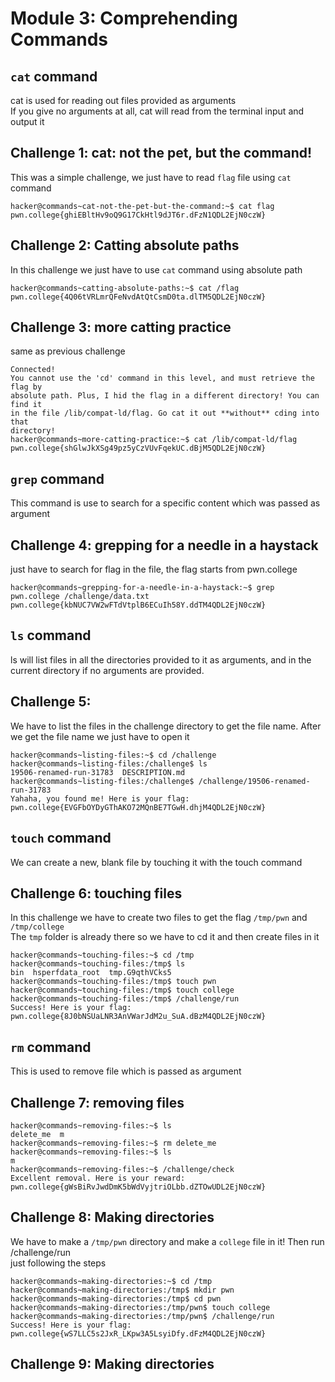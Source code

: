 # Module 3: Comprehending Commands
## 
## `cat` command
cat is used for reading out files provided as arguments<br>
If you give no arguments at all, cat will read from the terminal input and output it
## Challenge 1: cat: not the pet, but the command!
This was a simple challenge, we just have to read `flag` file using `cat` command
```
hacker@commands~cat-not-the-pet-but-the-command:~$ cat flag
pwn.college{ghiEBltHv9oQ9G17CkHtl9dJT6r.dFzN1QDL2EjN0czW}
```
## Challenge 2: Catting absolute paths
In this challenge we just have to use `cat` command using absolute path
```
hacker@commands~catting-absolute-paths:~$ cat /flag
pwn.college{4Q06tVRLmrQFeNvdAtQtCsmD0ta.dlTM5QDL2EjN0czW}
```

## Challenge 3: more catting practice
same as previous challenge
```
Connected!
You cannot use the 'cd' command in this level, and must retrieve the flag by
absolute path. Plus, I hid the flag in a different directory! You can find it
in the file /lib/compat-ld/flag. Go cat it out **without** cding into that
directory!
hacker@commands~more-catting-practice:~$ cat /lib/compat-ld/flag
pwn.college{shGlwJkXSg49pz5yCzVUvFqekUC.dBjM5QDL2EjN0czW}
```
## `grep` command
This command is use to search for a specific content which was passed as argument
## Challenge 4: grepping for a needle in a haystack
just have to search for flag in the file, the flag starts from pwn.college
```
hacker@commands~grepping-for-a-needle-in-a-haystack:~$ grep pwn.college /challenge/data.txt
pwn.college{kbNUC7VW2wFTdVtplB6ECuIh58Y.ddTM4QDL2EjN0czW}
```

## `ls` command
ls will list files in all the directories provided to it as arguments, and in the current directory if no arguments are provided.
## Challenge 5: 
We have to list the files in the challenge directory to get the file name. After we get the file name we just have to open it
```
hacker@commands~listing-files:~$ cd /challenge
hacker@commands~listing-files:/challenge$ ls
19506-renamed-run-31783  DESCRIPTION.md
hacker@commands~listing-files:/challenge$ /challenge/19506-renamed-run-31783
Yahaha, you found me! Here is your flag:
pwn.college{EVGFbOYDyGThAKO72MQnBE7TGwH.dhjM4QDL2EjN0czW}
```
## `touch` command
We can create a new, blank file by touching it with the touch command
## Challenge 6: touching files
In this challenge we have to create two files to get the flag `/tmp/pwn` and `/tmp/college`<br>
The `tmp` folder is already there so we have to cd it and then create files in it
```
hacker@commands~touching-files:~$ cd /tmp
hacker@commands~touching-files:/tmp$ ls
bin  hsperfdata_root  tmp.G9qthVCks5
hacker@commands~touching-files:/tmp$ touch pwn
hacker@commands~touching-files:/tmp$ touch college
hacker@commands~touching-files:/tmp$ /challenge/run
Success! Here is your flag:
pwn.college{8J0bNSUaLNR3AnVWarJdM2u_SuA.dBzM4QDL2EjN0czW}
```

## `rm` command
This is used to remove file which is passed as argument
## Challenge 7: removing files
```
hacker@commands~removing-files:~$ ls
delete_me  m
hacker@commands~removing-files:~$ rm delete_me
hacker@commands~removing-files:~$ ls
m
hacker@commands~removing-files:~$ /challenge/check
Excellent removal. Here is your reward:
pwn.college{gWsBiRvJwdDmK5bWdVyjtriOLbb.dZTOwUDL2EjN0czW}
```
## Challenge 8: Making directories
We have to make a `/tmp/pwn` directory and make a `college` file in it! Then run /challenge/run<br>
just following the steps
```
hacker@commands~making-directories:~$ cd /tmp
hacker@commands~making-directories:/tmp$ mkdir pwn
hacker@commands~making-directories:/tmp$ cd pwn
hacker@commands~making-directories:/tmp/pwn$ touch college
hacker@commands~making-directories:/tmp/pwn$ /challenge/run
Success! Here is your flag:
pwn.college{wS7LLC5s2JxR_LKpw3A5LsyiDfy.dFzM4QDL2EjN0czW}
```
## Challenge 9: Making directories
